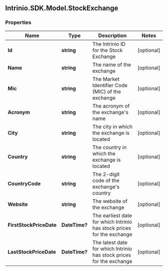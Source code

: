 ## Intrinio.SDK.Model.StockExchange
### Properties

Name | Type | Description | Notes
------------ | ------------- | ------------- | -------------
**Id** | **string** | The Intrinio ID for the Stock Exchange | [optional] 
**Name** | **string** | The name of the exchange | [optional] 
**Mic** | **string** | The Market Identifier Code (MIC) of the exchange | [optional] 
**Acronym** | **string** | The acronym of the exchange&#39;s name | [optional] 
**City** | **string** | The city in which the exchange is located | [optional] 
**Country** | **string** | The country in which the exchange is located | [optional] 
**CountryCode** | **string** | The 2-digit code of the exchange&#39;s country | [optional] 
**Website** | **string** | The website of the exchange | [optional] 
**FirstStockPriceDate** | **DateTime?** | The earliest date for which Intrinio has stock prices for the exchange | [optional] 
**LastStockPriceDate** | **DateTime?** | The latest date for which Intrinio has stock prices for the exchange | [optional] 

